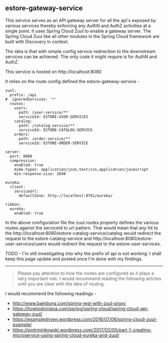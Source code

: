 ## estore-gateway-service

This service serves as an API gateway server for all the api's exposed by various services thereby enforcing any AuthN and AuthZ activities at a single point. It uses Spring Cloud Zuul to enable a gateway server. The Spring Cloud Zuul like all other modules in the Spring Cloud framework are built with Discovery in context. 

The idea is that with simple config service redirection to the downstream services can be achieved. The only code it might require is for AuthN and AuthZ. 

This service is hosted on http://localhost:8080

It relies on the route config defined the estore-gateway-service - 

    zuul:
	  prefix: /api
	#  ignoredServices: '*'
	  routes:
	    users:
	      path: /user-service/**
	      serviceId: ESTORE-USER-SERVICES
	    catalog:
	      path: /catalog-service/**
	      serviceId: ESTORE-CATALOG-SERVICE
	    orders:
	      path: /order-service/**
	      serviceId: ESTORE-ORDER-SERVICE

	server:
	  port: 8080
	  compression:
	    enabled: true
	    mime-types: application/json,text/css,application/javascript
	    min-response-size: 2048

	eureka:
	  client:
	    serviceUrl:
	      defaultZone: http://localhost:8761/eureka/

	ribbon:
	  eureka:
	    enabled: true

In the above configuration file the zuul.routes property defines the various routes against the serviceId to url pattern. That would mean that any hit to the http://localhost:8080/estore-catalog-service/catalog would redirect the request to the estore-catalog-service and http://localhost:8080/estore-user-services/users would redirect the request to the estore-user-services. 

TODO - I'm still investigating into why the prefix of api is not working. I shall keep this page update and posted once I'm done with my findings. 

----------

> Please pay attention to how the routes are configured as it plays a very important role. I would recommend reading the following articles until you are clear with the idea of routing.

I would recommend the following readings - 

 - http://www.baeldung.com/spring-rest-with-zuul-proxy
 - https://howtodoinjava.com/spring/spring-cloud/spring-cloud-api-gateway-zuul/
 - https://exampledriven.wordpress.com/2016/07/06/spring-cloud-zuul-example/
 - https://piotrminkowski.wordpress.com/2017/02/05/part-1-creating-microservice-using-spring-cloud-eureka-and-zuul/
